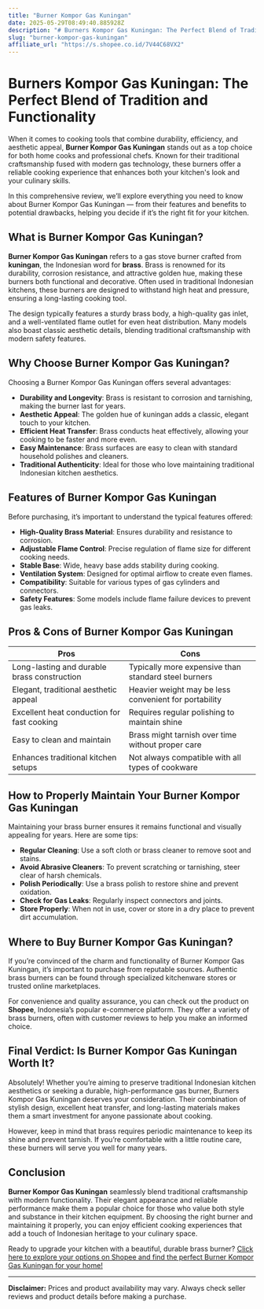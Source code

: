 ```yaml
---
title: "Burner Kompor Gas Kuningan"
date: 2025-05-29T08:49:40.885928Z
description: "# Burners Kompor Gas Kuningan: The Perfect Blend of Tradition and Functionality..."
slug: "burner-kompor-gas-kuningan"
affiliate_url: "https://s.shopee.co.id/7V44C68VX2"
---
```

# Burners Kompor Gas Kuningan: The Perfect Blend of Tradition and Functionality

When it comes to cooking tools that combine durability, efficiency, and aesthetic appeal, **Burner Kompor Gas Kuningan** stands out as a top choice for both home cooks and professional chefs. Known for their traditional craftsmanship fused with modern gas technology, these burners offer a reliable cooking experience that enhances both your kitchen's look and your culinary skills.

In this comprehensive review, we’ll explore everything you need to know about Burner Kompor Gas Kuningan — from their features and benefits to potential drawbacks, helping you decide if it’s the right fit for your kitchen.

## What is Burner Kompor Gas Kuningan?

**Burner Kompor Gas Kuningan** refers to a gas stove burner crafted from **kuningan**, the Indonesian word for **brass**. Brass is renowned for its durability, corrosion resistance, and attractive golden hue, making these burners both functional and decorative. Often used in traditional Indonesian kitchens, these burners are designed to withstand high heat and pressure, ensuring a long-lasting cooking tool.

The design typically features a sturdy brass body, a high-quality gas inlet, and a well-ventilated flame outlet for even heat distribution. Many models also boast classic aesthetic details, blending traditional craftsmanship with modern safety features.

## Why Choose Burner Kompor Gas Kuningan?

Choosing a Burner Kompor Gas Kuningan offers several advantages:
- **Durability and Longevity**: Brass is resistant to corrosion and tarnishing, making the burner last for years.
- **Aesthetic Appeal**: The golden hue of kuningan adds a classic, elegant touch to your kitchen.
- **Efficient Heat Transfer**: Brass conducts heat effectively, allowing your cooking to be faster and more even.
- **Easy Maintenance**: Brass surfaces are easy to clean with standard household polishes and cleaners.
- **Traditional Authenticity**: Ideal for those who love maintaining traditional Indonesian kitchen aesthetics.

## Features of Burner Kompor Gas Kuningan

Before purchasing, it’s important to understand the typical features offered:

- **High-Quality Brass Material**: Ensures durability and resistance to corrosion.
- **Adjustable Flame Control**: Precise regulation of flame size for different cooking needs.
- **Stable Base**: Wide, heavy base adds stability during cooking.
- **Ventilation System**: Designed for optimal airflow to create even flames.
- **Compatibility**: Suitable for various types of gas cylinders and connectors.
- **Safety Features**: Some models include flame failure devices to prevent gas leaks.

## Pros & Cons of Burner Kompor Gas Kuningan

| **Pros** | **Cons** |
|---|---|
| Long-lasting and durable brass construction | Typically more expensive than standard steel burners |
| Elegant, traditional aesthetic appeal | Heavier weight may be less convenient for portability |
| Excellent heat conduction for fast cooking | Requires regular polishing to maintain shine |
| Easy to clean and maintain | Brass might tarnish over time without proper care |
| Enhances traditional kitchen setups | Not always compatible with all types of cookware |

## How to Properly Maintain Your Burner Kompor Gas Kuningan

Maintaining your brass burner ensures it remains functional and visually appealing for years. Here are some tips:
- **Regular Cleaning**: Use a soft cloth or brass cleaner to remove soot and stains.
- **Avoid Abrasive Cleaners**: To prevent scratching or tarnishing, steer clear of harsh chemicals.
- **Polish Periodically**: Use a brass polish to restore shine and prevent oxidation.
- **Check for Gas Leaks**: Regularly inspect connectors and joints.
- **Store Properly**: When not in use, cover or store in a dry place to prevent dirt accumulation.

## Where to Buy Burner Kompor Gas Kuningan?

If you’re convinced of the charm and functionality of Burner Kompor Gas Kuningan, it’s important to purchase from reputable sources. Authentic brass burners can be found through specialized kitchenware stores or trusted online marketplaces.

For convenience and quality assurance, you can check out the product on **Shopee**, Indonesia’s popular e-commerce platform. They offer a variety of brass burners, often with customer reviews to help you make an informed choice.

## Final Verdict: Is Burner Kompor Gas Kuningan Worth It?

Absolutely! Whether you’re aiming to preserve traditional Indonesian kitchen aesthetics or seeking a durable, high-performance gas burner, Burners Kompor Gas Kuningan deserves your consideration. Their combination of stylish design, excellent heat transfer, and long-lasting materials makes them a smart investment for anyone passionate about cooking.

However, keep in mind that brass requires periodic maintenance to keep its shine and prevent tarnish. If you’re comfortable with a little routine care, these burners will serve you well for many years.

## Conclusion

**Burner Kompor Gas Kuningan** seamlessly blend traditional craftsmanship with modern functionality. Their elegant appearance and reliable performance make them a popular choice for those who value both style and substance in their kitchen equipment. By choosing the right burner and maintaining it properly, you can enjoy efficient cooking experiences that add a touch of Indonesian heritage to your culinary space.

Ready to upgrade your kitchen with a beautiful, durable brass burner? [Click here to explore your options on Shopee and find the perfect Burner Kompor Gas Kuningan for your home!](https://s.shopee.co.id/7V44C68VX2)

---

**Disclaimer:** Prices and product availability may vary. Always check seller reviews and product details before making a purchase.
